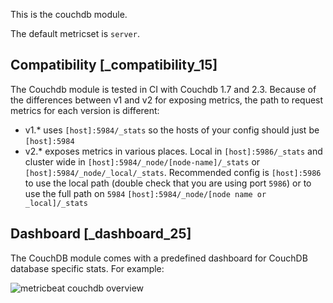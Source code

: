 This is the couchdb module.

The default metricset is `server`.


## Compatibility [_compatibility_15]

The Couchdb module is tested in CI with Couchdb 1.7 and 2.3. Because of the differences between v1 and v2 for exposing metrics, the path to request metrics for each version is different:

* v1.* uses `[host]:5984/_stats` so the hosts of your config should just be `[host]:5984`
* v2.* exposes metrics in various places. Local in `[host]:5986/_stats` and cluster wide in `[host]:5984/_node/[node-name]/_stats` or `[host]:5984/_node/_local/_stats`. Recommended config is `[host]:5986` to use the local path (double check that you are using port `5986`) or to use the full path on `5984`  `[host]:5984/_node/[node name or _local]/_stats`


## Dashboard [_dashboard_25]

The CouchDB module comes with a predefined dashboard for CouchDB database specific stats. For example:

![metricbeat couchdb overview](images/metricbeat-couchdb-overview.png)
